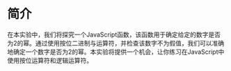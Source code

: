 # 简介

在本实验中，我们将探究一个JavaScript函数，该函数用于确定给定的数字是否为2的幂。通过使用按位二进制与运算符，并检查该数字不为假值，我们可以准确地确定一个数字是否为2的幂。本实验将提供一个机会，让你练习在JavaScript中使用按位运算符和逻辑运算符。
